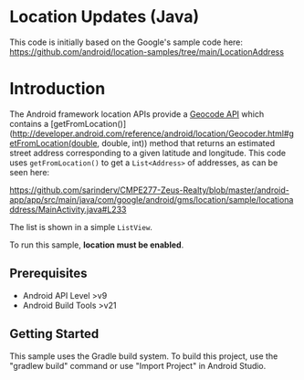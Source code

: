 Location Updates (Java)
=======================

This code is initially based on the Google's sample code here:
https://github.com/android/location-samples/tree/main/LocationAddress

Introduction
============

The Android framework location APIs provide a
[Geocode API](http://developer.android.com/reference/android/location/Geocoder.html)
which contains a
[getFromLocation()](http://developer.android.com/reference/android/location/Geocoder.html#getFromLocation(double, double, int))
method that returns an estimated street address corresponding to a given
latitude and longitude. This code uses `getFromLocation()` to get a `List<Address>` of addresses, as can be seen here:

https://github.com/sarinderv/CMPE277-Zeus-Realty/blob/master/android-app/app/src/main/java/com/google/android/gms/location/sample/locationaddress/MainActivity.java#L233

The list is shown in a simple `ListView`.

To run this sample, **location must be enabled**.

Prerequisites
--------------

- Android API Level >v9
- Android Build Tools >v21

Getting Started
---------------

This sample uses the Gradle build system. To build this project, use the
"gradlew build" command or use "Import Project" in Android Studio.
